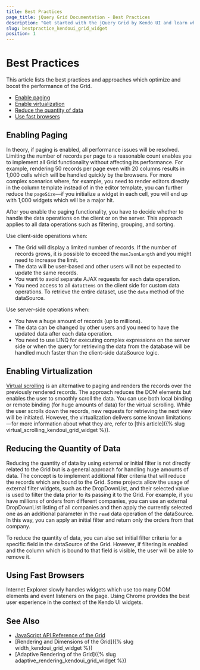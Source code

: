 ```yaml
---
title: Best Practices
page_title: jQuery Grid Documentation - Best Practices
description: "Get started with the jQuery Grid by Kendo UI and learn which the best practices for boosting its performance are."
slug: bestpractice_kendoui_grid_widget
position: 1
---
```


# Best Practices

This article lists the best practices and approaches which optimize and boost the performance of the Grid.

* [Enable paging](#enabling-paging)
* [Enable virtualization](#enabling-virtualization)
* [Reduce the quantity of data](#reducing-the-quantity-of-data)
* [Use fast browsers](#using-fast-browsers)

## Enabling Paging

In theory, if paging is enabled, all performance issues will be resolved. Limiting the number of records per page to a reasonable count enables you to implement all Grid functionality without affecting its performance. For example, rendering 50 records per page even with 20 columns results in 1,000 cells which will be handled quickly by the browsers. For more complex scenarios where, for example, you need to render editors directly in the column template instead of in the editor template, you can further reduce the `pageSize`&mdash;if you initialize a widget in each cell, you will end up with 1,000 widgets which will be a major hit.

After you enable the paging functionality, you have to decide whether to handle the data operations on the client or on the server. This approach applies to all data operations such as filtering, grouping, and sorting.

Use client-side operations when:
* The Grid will display a limited number of records. If the number of records grows, it is possible to exceed the `maxJsonLength` and you might need to increase the limit.
* The data will be user-based and other users will not be expected to update the same records.
* You want to avoid separate AJAX requests for each data operation.
* You need access to all `dataItems` on the client side for custom data operations. To retrieve the entire dataset, use the `data` method of the dataSource.

Use server-side operations when:
* You have a huge amount of records (up to millions).
* The data can be changed by other users and you need to have the updated data after each data operation.
* You need to use LINQ for executing complex expressions on the server side or when the query for retrieving the data from the database will be handled much faster than the client-side dataSource logic.

## Enabling Virtualization

[Virtual scrolling](https://demos.telerik.com/kendo-ui/grid/virtualization-remote-data) is an alternative to paging and renders the records over the previously rendered records. The approach reduces the DOM elements but enables the user to smoothly scroll the data. You can use both local binding or remote binding (for huge amounts of data) for the virtual scrolling. While the user scrolls down the records, new requests for retrieving the next view will be initiated. However, the virtualization delivers some known limitations&mdash;for more information about what they are, refer to [this article]({% slug virtual_scrolling_kendoui_grid_widget %}).

## Reducing the Quantity of Data

Reducing the quantity of data by using external or initial filter is not directly related to the Grid but is a general approach for handling huge amounts of data. The concept is to implement additional filter criteria that will reduce the records which are bound to the Grid. Some projects allow the usage of external filter widgets, such as the DropDownList, and their selected value is used to filter the data prior to its passing it to the Grid. For example, if you have millions of orders from different companies, you can use an external DropDownList listing of all companies and then apply the currently selected one as an additional parameter in the `read` data operation of the dataSource. In this way, you can apply an initial filter and return only the orders from that company.

To reduce the quantity of data, you can also set initial filter criteria for a specific field in the dataSource of the Grid. However, if filtering is enabled and the column which is bound to that field is visible, the user will be able to remove it.

## Using Fast Browsers

Internet Explorer slowly handles widgets which use too many DOM elements and event listeners on the page. Using Chrome provides the best user experience in the context of the Kendo UI widgets.

## See Also

* [JavaScript API Reference of the Grid](/api/javascript/ui/grid)
* [Rendering and Dimensions of the Grid]({% slug width_kendoui_grid_widget %})
* [Adaptive Rendering of the Grid]({% slug adaptive_rendering_kendoui_grid_widget %})
